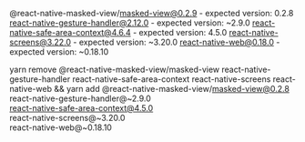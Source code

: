 

  @react-native-masked-view/masked-view@0.2.9 - expected version: 0.2.8
  react-native-gesture-handler@2.12.0 - expected version: ~2.9.0
  react-native-safe-area-context@4.6.4 - expected version: 4.5.0
  react-native-screens@3.22.0 - expected version: ~3.20.0
  react-native-web@0.18.0 - expected version: ~0.18.10

yarn remove @react-native-masked-view/masked-view react-native-gesture-handler react-native-safe-area-context react-native-screens react-native-web && yarn add  @react-native-masked-view/masked-view@0.2.8 \
  react-native-gesture-handler@~2.9.0 \
  react-native-safe-area-context@4.5.0 \
  react-native-screens@~3.20.0 \
  react-native-web@~0.18.10